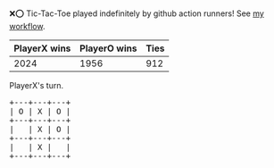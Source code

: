 :x::o: Tic-Tac-Toe played indefinitely by github action runners! See [my workflow](.github/workflows/play.yaml).

|PlayerX wins|PlayerO wins|Ties|
|-|-|-|
|2024|1956|912|

PlayerX's turn.

<pre>
+---+---+---+
| O | X | O |
+---+---+---+
|   | X | O |
+---+---+---+
|   | X |   |
+---+---+---+
</pre>